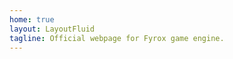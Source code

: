 ```yaml
---
home: true
layout: LayoutFluid
tagline: Official webpage for Fyrox game engine.
---
```


<ClientOnly>
<Homepage />
</ClientOnly>
